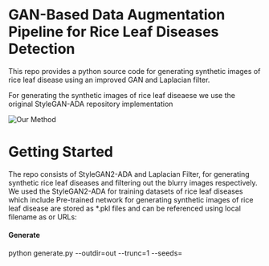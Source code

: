 # GAN-Based Data Augmentation Pipeline for Rice Leaf Diseases Detection 
This repo provides a python source code for generating synthetic images of rice leaf disease using an improved GAN and Laplacian filter. 

For generating the synthetic images of rice leaf diseaese we use the original StyleGAN-ADA repository implementation 

![Our Method](https://user-images.githubusercontent.com/34354606/194866011-292203a3-df7e-46e3-b618-a2c5c1e86b10.png)

# Getting Started
The repo consists of StyleGAN2-ADA and Laplacian Filter, for generating synthetic rice leaf diseases and filtering out the blurry images respectively. 
We used the StyleGAN2-ADA for training datasets of rice leaf diseases which include
Pre-trained network for generating synthetic images of rice leaf disease are stored as *.pkl files and can be referenced using local filename as or URLs:  

#### Generate
python generate.py --outdir=out --trunc=1 --seeds=
